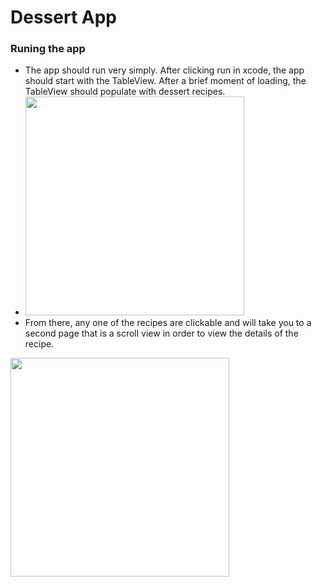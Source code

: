 # Dessert App

### Runing the app
- The app should run very simply. After clicking run in xcode, the app should start with the TableView. After a brief moment of loading, the TableView should populate with dessert recipes. 
- <img src="https://user-images.githubusercontent.com/99748662/223873476-02322146-63c8-4b9c-9c03-36e8f4decdc7.png" width="350">
- From there, any one of the recipes are clickable and will take you to a second page that is a scroll view in order to view the details of the recipe. 
<img src="https://user-images.githubusercontent.com/99748662/223873844-9ab0b237-7e96-4cee-9531-92b85a686cd8.png" width="350">
